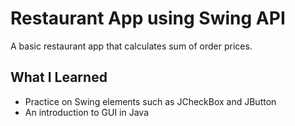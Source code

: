 # Restaurant App using Swing API

A basic restaurant app that calculates sum of order prices.

## What I Learned

* Practice on Swing elements such as JCheckBox and JButton
* An introduction to GUI in Java
